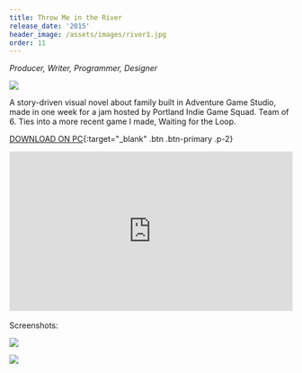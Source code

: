 ```yaml
---
title: Throw Me in the River
release_date: '2015'
header_image: /assets/images/river1.jpg
order: 11
---
```

_Producer, Writer, Programmer, Designer_

![](/assets/images/river2.jpg)

A story-driven visual novel about family built in Adventure Game Studio, made in one week for a jam hosted by Portland Indie Game Squad. Team of 6. Ties into a more recent game I made, Waiting for the Loop.

[DOWNLOAD ON PC](http://www.adventuregamestudio.co.uk/site/games/game/1943/){:target="_blank" .btn .btn-primary .p-2}

<style>.embed-container { position: relative; padding-bottom: 56.25%; height: 0; overflow: hidden; max-width: 100%; } .embed-container iframe, .embed-container object, .embed-container embed { position: absolute; top: 0; left: 0; width: 100%; height: 100%; }</style><div class='embed-container'><iframe src='https://player.vimeo.com/video/139042348' frameborder='0' webkitAllowFullScreen mozallowfullscreen allowFullScreen></iframe></div>
<br>
Screenshots:

![](/assets/images/river3.jpg)

![](/assets/images/river4.jpg)
